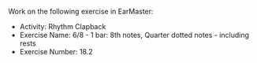Work on the following exercise in EarMaster:
- Activity: Rhythm Clapback
- Exercise Name: 6/8 - 1 bar: 8th notes, Quarter dotted notes - including rests
- Exercise Number: 18.2
